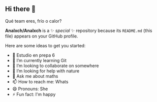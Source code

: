 ﻿## Hi there 👋

Qué team eres, frío o calor?

**AnaIxch/AnaIxch** is a ✨ _special_ ✨ repository because its `README.md` (this file) appears on your GitHub profile.

Here are some ideas to get you started:

- 🔭 Estudio en prepa 6
- 🌱 I’m currently learning Git
- 👯 I’m looking to collaborate on somewhere
- 🤔 I’m looking for help with nature
- 💬 Ask me about maths
- 📫 How to reach me: Whats
- 😄 Pronouns: She
- ⚡ Fun fact: I'm happy

